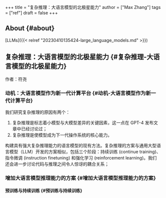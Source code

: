 +++
title = "复杂推理：大语言模型的北极星能力"
author = ["Max Zhang"]
tags = ["ref"]
draft = false
+++

## About {#about}

[LLMs]({{< relref "20230410135424-large_language_models.md" >}})


## 复杂推理：大语言模型的北极星能力 {#复杂推理-大语言模型的北极星能力}

作者：符尧


### 动机：大语言模型作为新一代计算平台 {#动机-大语言模型作为新一代计算平台}

我们研究复杂推理的原因有两个：

1.  复杂推理是标志着小模型与大模型差异的关键因素，这一点在 GPT-4 发布文章中已经讨论过；
2.  复杂推理是使模型成为下一代操作系统的核心能力。

构建具有强大复杂推理能力的语言模型的现有方法。复杂推理的方案与通用大型语言模型（LLM）开发的方案相似，包括三个阶段：持续训练 (continue training)、指令微调 (instruction finetuning) 和强化学习 (reinforcement learning)。我们还会进一步讨论代码与推理之间令人惊讶的耦合关系；


### 增加大语言模型推理能力的方案 {#增加大语言模型推理能力的方案}


#### 预训练与持续训练 {#预训练与持续训练}
